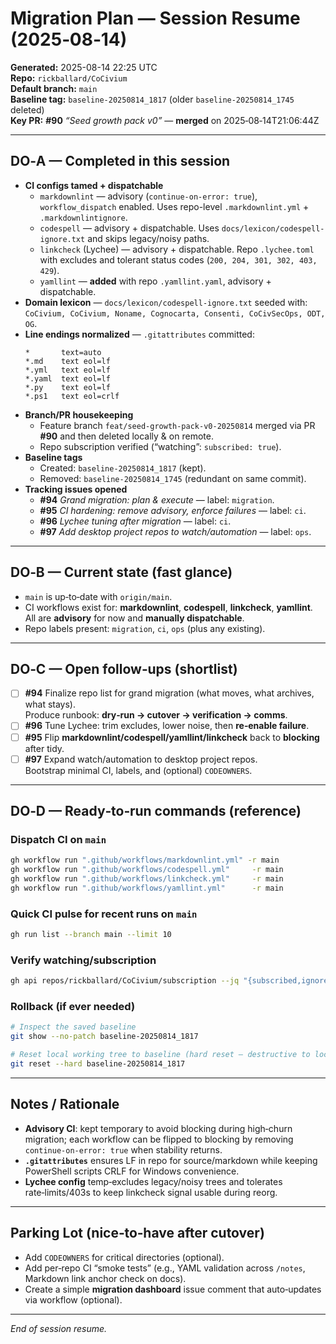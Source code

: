 # Migration Plan — Session Resume (2025‑08‑14)

**Generated:** 2025-08-14 22:25 UTC  
**Repo:** `rickballard/CoCivium`  
**Default branch:** `main`  
**Baseline tag:** `baseline-20250814_1817` (older `baseline-20250814_1745` deleted)  
**Key PR:** **#90** _“Seed growth pack v0”_ — **merged** on 2025‑08‑14T21:06:44Z

---

## DO‑A — Completed in this session

- **CI configs tamed + dispatchable**
  - `markdownlint` — advisory (`continue-on-error: true`), `workflow_dispatch` enabled. Uses repo-level `.markdownlint.yml` + `.markdownlintignore`.
  - `codespell` — advisory + dispatchable. Uses `docs/lexicon/codespell-ignore.txt` and skips legacy/noisy paths.
  - `linkcheck` (Lychee) — advisory + dispatchable. Repo `.lychee.toml` with excludes and tolerant status codes (`200, 204, 301, 302, 403, 429`).
  - `yamllint` — **added** with repo `.yamllint.yaml`, advisory + dispatchable.
- **Domain lexicon** — `docs/lexicon/codespell-ignore.txt` seeded with: `CoCivium, CoCivium, Noname, Cognocarta, Consenti, CoCivSecOps, ODT, OG`.
- **Line endings normalized** — `.gitattributes` committed:
  ```gitattributes
  *       text=auto
  *.md    text eol=lf
  *.yml   text eol=lf
  *.yaml  text eol=lf
  *.py    text eol=lf
  *.ps1   text eol=crlf
  ```
- **Branch/PR housekeeping**
  - Feature branch `feat/seed-growth-pack-v0-20250814` merged via PR **#90** and then deleted locally & on remote.
  - Repo subscription verified (“watching”: `subscribed: true`).
- **Baseline tags**
  - Created: `baseline-20250814_1817` (kept).
  - Removed: `baseline-20250814_1745` (redundant on same commit).
- **Tracking issues opened**
  - **#94** *Grand migration: plan & execute* — label: `migration`.
  - **#95** *CI hardening: remove advisory, enforce failures* — label: `ci`.
  - **#96** *Lychee tuning after migration* — label: `ci`.
  - **#97** *Add desktop project repos to watch/automation* — label: `ops`.

---

## DO‑B — Current state (fast glance)

- `main` is up‑to‑date with `origin/main`.
- CI workflows exist for: **markdownlint**, **codespell**, **linkcheck**, **yamllint**.  
  All are **advisory** for now and **manually dispatchable**.
- Repo labels present: `migration`, `ci`, `ops` (plus any existing).

---

## DO‑C — Open follow‑ups (shortlist)

- [ ] **#94** Finalize repo list for grand migration (what moves, what archives, what stays).  
      Produce runbook: **dry‑run → cutover → verification → comms**.
- [ ] **#96** Tune Lychee: trim excludes, lower noise, then **re‑enable failure**.
- [ ] **#95** Flip **markdownlint/codespell/yamllint/linkcheck** back to **blocking** after tidy.
- [ ] **#97** Expand watch/automation to desktop project repos.  
      Bootstrap minimal CI, labels, and (optional) `CODEOWNERS`.

---

## DO‑D — Ready‑to‑run commands (reference)

### Dispatch CI on `main`
```bash
gh workflow run ".github/workflows/markdownlint.yml" -r main
gh workflow run ".github/workflows/codespell.yml"     -r main
gh workflow run ".github/workflows/linkcheck.yml"     -r main
gh workflow run ".github/workflows/yamllint.yml"      -r main
```

### Quick CI pulse for recent runs on `main`
```bash
gh run list --branch main --limit 10
```

### Verify watching/subscription
```bash
gh api repos/rickballard/CoCivium/subscription --jq "{subscribed,ignored}"
```

### Rollback (if ever needed)
```bash
# Inspect the saved baseline
git show --no-patch baseline-20250814_1817

# Reset local working tree to baseline (hard reset – destructive to local changes)
git reset --hard baseline-20250814_1817
```

---

## Notes / Rationale

- **Advisory CI**: kept temporary to avoid blocking during high‑churn migration; each workflow can be flipped to blocking by removing `continue-on-error: true` when stability returns.
- **`.gitattributes`** ensures LF in repo for source/markdown while keeping PowerShell scripts CRLF for Windows convenience.
- **Lychee config** temp‑excludes legacy/noisy trees and tolerates rate‑limits/403s to keep linkcheck signal usable during reorg.

---

## Parking Lot (nice‑to‑have after cutover)

- Add `CODEOWNERS` for critical directories (optional).
- Add per‑repo CI “smoke tests” (e.g., YAML validation across `/notes`, Markdown link anchor check on docs).
- Create a simple **migration dashboard** issue comment that auto‑updates via workflow (optional).

---

*End of session resume.*

